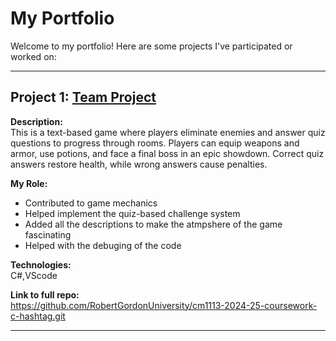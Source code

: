 # My Portfolio

Welcome to my portfolio! Here are some projects I've participated or worked on:

---

## Project 1: [Team Project](https://github.com/RobertGordonUniversity/cm1113-2024-25-coursework-c-hashtag.git)

**Description:**  
This is a text-based game where players eliminate enemies and answer quiz questions to progress through rooms. Players can equip weapons and armor, use potions, and face a final boss in an epic showdown. Correct quiz answers restore health, while wrong answers cause penalties.

**My Role:**  
- Contributed to game mechanics
- Helped implement the quiz-based challenge system
- Added all the descriptions to make the atmpshere of the game fascinating
- Helped with the debuging of the code
  
**Technologies:**  
C#,VScode

**Link to full repo:**  
https://github.com/RobertGordonUniversity/cm1113-2024-25-coursework-c-hashtag.git

---
